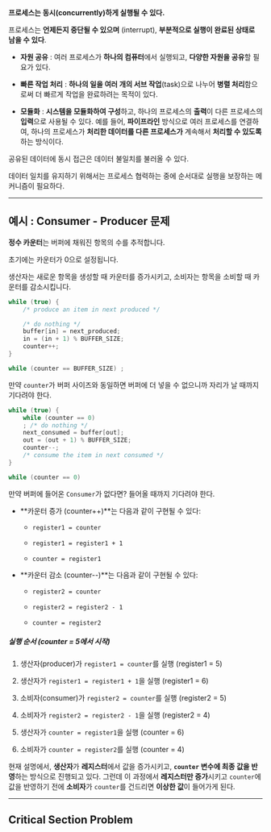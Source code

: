 
**프로세스는 동시(concurrently)하게 실행될 수 있다.**

프로세스는 **언제든지 중단될 수 있으며** (interrupt), **부분적으로 실행이 완료된 상태로 남을 수 있다**.

- **자원 공유** : 여러 프로세스가 **하나의 컴퓨터**에서 실행되고, **다양한 자원을 공유**할 필요가 있다.  
        
- **빠른 작업 처리** : **하나의 일을 여러 개의 서브 작업**(task)으로 나누어 **병렬 처리**함으로써 더 빠르게 작업을 완료하려는 목적이 있다.  
        
- **모듈화** : **시스템을 모듈화하여 구성**하고, 하나의 프로세스의 **출력**이 다른 프로세스의 **입력**으로 사용될 수 있다.  예를 들어, **파이프라인** 방식으로 여러 프로세스를 연결하여, 하나의 프로세스가 **처리한 데이터를 다른 프로세스가** 계속해서 **처리할 수 있도록** 하는 방식이다.


공유된 데이터에 동시 접근은 데이터 불일치를 불러올 수 있다. 

데이터 일치를 유지하기 위해서는 프로세스 협력하는 중에 순서대로 실행을 보장하는 메커니즘이 필요하다.

---
## 예시 : Consumer - Producer 문제 

**정수 카운터**는 버퍼에 채워진 항목의 수를 추적합니다.
    
초기에는 카운터가 0으로 설정됩니다.
    
생산자는 새로운 항목을 생성할 때 카운터를 증가시키고, 소비자는 항목을 소비할 때 카운터를 감소시킵니다.

```C++
while (true) {
	/* produce an item in next produced */ 

	/* do nothing */ 
	buffer[in] = next_produced; 
	in = (in + 1) % BUFFER_SIZE; 
	counter++; 
} 
```

```c++
while (counter == BUFFER_SIZE) ; 
```

만약 `counter`가 버퍼 사이즈와 동일하면 버퍼에 더 넣을 수 없으니까 자리가 날 때까지 기다려야 한다.


```c++
while (true) {
	while (counter == 0) 
	; /* do nothing */ 
	next_consumed = buffer[out]; 
	out = (out + 1) % BUFFER_SIZE; 
	counter--; 
	/* consume the item in next consumed */ 
}
```

```c
while (counter == 0) 
```

만약 버퍼에 들어온 `Consumer`가 없다면? 들어올 때까지 기다려야 한다. 


- **카운터 증가 (counter++)**는 다음과 같이 구현될 수 있다:
    
    - `register1 = counter`
        
    - `register1 = register1 + 1`
        
    - `counter = register1`
        
- **카운터 감소 (counter--)**는 다음과 같이 구현될 수 있다:
    
    - `register2 = counter`
        
    - `register2 = register2 - 1`
        
    - `counter = register2`
        

##### **실행 순서 (counter = 5에서 시작)**

1. 생산자(producer)가 `register1 = counter`를 실행 (register1 = 5)
    
2. 생산자가 `register1 = register1 + 1`을 실행 (register1 = 6)
    
3. 소비자(consumer)가 `register2 = counter`를 실행 (register2 = 5)
    
4. 소비자가 `register2 = register2 - 1`을 실행 (register2 = 4)
    
5. 생산자가 `counter = register1`을 실행 (counter = 6)
    
6. 소비자가 `counter = register2`를 실행 (counter = 4)


현재 설명에서, **생산자**가 **레지스터**에서 값을 증가시키고, **`counter` 변수에 최종 값을 반영**하는 방식으로 진행되고 있다. 그런데 이 과정에서 **레지스터만 증가**시키고 `counter`에 값을 반영하기 전에 **소비자**가 `counter`를 건드리면 **이상한 값**이 들어가게 된다.


---
## **Critical Section Problem**

